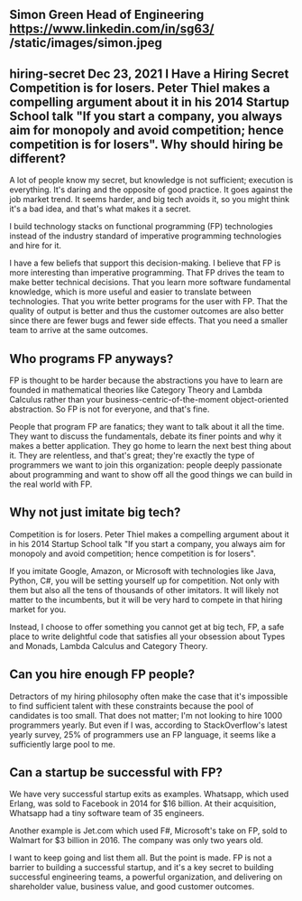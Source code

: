 Simon Green
Head of Engineering
https://www.linkedin.com/in/sg63/
/static/images/simon.jpeg
---
hiring-secret
Dec 23, 2021
I Have a Hiring Secret
Competition is for losers. Peter Thiel makes a compelling argument about it in his 2014 Startup School talk "If you start a company, you always aim for monopoly and avoid competition; hence competition is for losers". Why should hiring be different?
---
A lot of people know my secret, but knowledge is not sufficient; execution is everything. It's daring and the opposite of good practice. It goes against the job market trend. It seems harder, and big tech avoids it, so you might think it's a bad idea, and that's what makes it a secret.

I build technology stacks on functional programming (FP) technologies instead of the industry standard of imperative programming technologies and hire for it.

I have a few beliefs that support this decision-making. I believe that FP is more interesting than imperative programming. That FP drives the team to make better technical decisions. That you learn more software fundamental knowledge, which is more useful and easier to translate between technologies. That you write better programs for the user with FP. That the quality of output is better and thus the customer outcomes are also better since there are fewer bugs and fewer side effects. That you need a smaller team to arrive at the same outcomes.

## Who programs FP anyways?
FP is thought to be harder because the abstractions you have to learn are founded in mathematical theories like Category Theory and Lambda Calculus rather than your business-centric-of-the-moment object-oriented abstraction. So FP is not for everyone, and that's fine.

People that program FP are fanatics; they want to talk about it all the time. They want to discuss the fundamentals, debate its finer points and why it makes a better application. They go home to learn the next best thing about it. They are relentless, and that's great; they're exactly the type of programmers we want to join this organization: people deeply passionate about programming and want to show off all the good things we can build in the real world with FP.

## Why not just imitate big tech?
Competition is for losers. Peter Thiel makes a compelling argument about it in his 2014 Startup School talk "If you start a company, you always aim for monopoly and avoid competition; hence competition is for losers".

If you imitate Google, Amazon, or Microsoft with technologies like Java, Python, C#, you will be setting yourself up for competition. Not only with them but also all the tens of thousands of other imitators. It will likely not matter to the incumbents, but it will be very hard to compete in that hiring market for you.

Instead, I choose to offer something you cannot get at big tech, FP, a safe place to write delightful code that satisfies all your obsession about Types and Monads, Lambda Calculus and Category Theory.

## Can you hire enough FP people?
Detractors of my hiring philosophy often make the case that it's impossible to find sufficient talent with these constraints because the pool of candidates is too small. That does not matter; I'm not looking to hire 1000 programmers yearly. But even if I was, according to StackOverflow's latest yearly survey, 25% of programmers use an FP language, it seems like a sufficiently large pool to me.

## Can a startup be successful with FP?
We have very successful startup exits as examples. Whatsapp, which used Erlang, was sold to Facebook in 2014 for $16 billion. At their acquisition, Whatsapp had a tiny software team of 35 engineers.

Another example is Jet.com which used F#, Microsoft's take on FP, sold to Walmart for $3 billion in 2016. The company was only two years old.

I want to keep going and list them all. But the point is made. FP is not a barrier to building a successful startup, and it's a key secret to building successful engineering teams, a powerful organization, and delivering on shareholder value, business value, and good customer outcomes.
